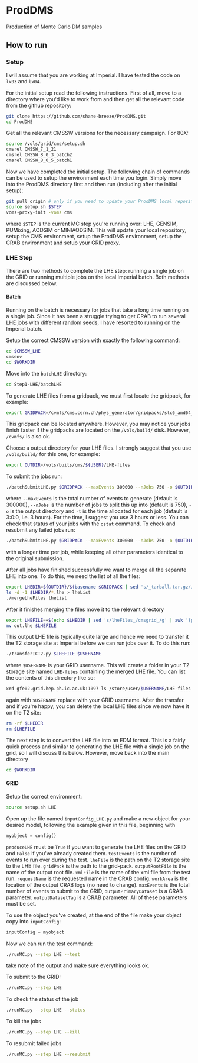 # ProdDMS
Production of Monte Carlo DM samples

## How to run

### Setup
I will assume that you are working at Imperial. I have tested the code on `lx03`
and `lx04`. 

For the initial setup read the following instructions. First of all, move to a 
directory where you'd like to work from and then get all the relevant code from 
the github repository:
```bash
git clone https://github.com/shane-breeze/ProdDMS.git
cd ProdDMS
```

Get all the relevant CMSSW versions for the necessary campaign. For 80X:
```bash
source /vols/grid/cms/setup.sh
cmsrel CMSSW_7_1_21
cmsrel CMSSW_8_0_3_patch2
cmsrel CMSSW_8_0_5_patch1
```

Now we have completed the initial setup. The following chain of commands can be
used to setup the environment each time you login. Simply move into the ProdDMS
directory first and then run (including after the initial setup):
```bash
git pull origin # only if you need to update your ProdDMS local repository
source setup.sh $STEP
voms-proxy-init -voms cms
```
where `$STEP` is the current MC step you're running over: LHE, GENSIM, PUMixing,
AODSIM or MINIAODSIM. This will update your local repository, setup the CMS 
environment, setup the ProdDMS environment, setup the CRAB environment and setup 
your GRID proxy.

### LHE Step
There are two methods to complete the LHE step: running a single job on the GRID
or running multiple jobs on the local Imperial batch. Both methods are discussed
below.

#### Batch
Running on the batch is necessary for jobs that take a long time running on a 
single job. Since it has been a struggle trying to get CRAB to run several LHE
jobs with different random seeds, I have resorted to running on the Imperial 
batch. 

Setup the correct CMSSW version with exactly the following command:
```bash
cd $CMSSW_LHE
cmsenv
cd $WORKDIR
```

Move into the `batchLHE` directory:
```bash
cd Step1-LHE/batchLHE
```
To generate LHE files from a gridpack, we must first locate the gridpack, for
example:
```bash
export GRIDPACK=/cvmfs/cms.cern.ch/phys_generator/gridpacks/slc6_amd64_gcc481/13TeV/powheg/V2/Dark_Matter/DMV_NNPDF30_13TeV_Axial_0p25/v2/POWHEG_DMV_NNPDF30_13TeV_Axial_1750_10_tarball.tar.gz
```
This gridpack can be located anywhere. However, you may notice your jobs finish
faster if the gridpacks are located on the `/vols/build/` disk. However, `/cvmfs/`
is also ok.

Choose a output directory for your LHE files. I strongly suggest that you use 
`/vols/build/` for this one, for example:
```bash
export OUTDIR=/vols/buils/cms/${USER}/LHE-files
```

To submit the jobs run:
```bash
./batchSubmitLHE.py $GRIDPACK --maxEvents 300000 --nJobs 750 -o $OUTDIR -t 3:0:0
```
where `--maxEvents` is the total number of events to generate (default is 
300000), `--nJobs` is the number of jobs to split this up into (default is 750),
`-o` is the output directory and `-t` is the time allocated for each job 
(default is 3:0:0, i.e. 3 hours). For the time, I suggest you use 3 hours or less.
You can check that status of your jobs with the `qstat` command. To check and 
resubmit any failed jobs run:
```bash
./batchSubmitLHE.py $GRIDPACK --maxEvents 300000 --nJobs 750 -o $OUTDIR -t 6:0:0 --resubmit
```
with a longer time per job, while keeping all other parameters identical to the
original submission.

After all jobs have finished successfully we want to merge all the separate LHE
into one. To do this, we need the list of all lhe files:
```bash
export LHEDIR=${OUTDIR}/$(basename $GRIDPACK | sed 's/_tarball.tar.gz//g' | awk '{print "lheFiles_"$1}')
ls -d -1 $LHEDIR/*.lhe > lheList
./mergeLheFiles lheList
```
After it finishes merging the files move it to the relevant directory
```bash
export LHEFILE==$(echo $LHEDIR | sed 's/lheFiles_/cmsgrid_/g' | awk '{print $1".lhe"}')
mv out.lhe $LHEFILE
```
This output LHE file is typically quite large and hence we need to transfer it 
the T2 storage site at Imperial before we can run jobs over it. To do this run:
```bash
./transferICT2.py $LHEFILE $USERNAME
```
where `$USERNAME` is your GRID username. This will create a folder in your T2
storage site named `LHE-files` containing the merged LHE file. You can list the
contents of this directory like so:
```bash
xrd gfe02.grid.hep.ph.ic.ac.uk:1097 ls /store/user/$USERNAME/LHE-files
```
again with `$USERNAME` replace with your GRID username. After the transfer and 
if you're happy, you can delete the local LHE files since we now have it on the 
T2 site:
```bash
rm -rf $LHEDIR
rm $LHEFILE
```
The next step is to convert the LHE file into an EDM format. This is a fairly 
quick process and similar to generating the LHE file with a single job on the
grid, so I will discuss this below. However, move back into the main directory
```bash
cd $WORKDIR
```

#### GRID
Setup the correct environment:
```bash
source setup.sh LHE
```
Open up the file named `inputConfig_LHE.py` and make a new object for your
desired model, following the example given in this file, beginning with
```python
myobject = config()
```

`produceLHE` must be `True` if you want to generate the LHE files on the GRID
and `False` if you've already created them. `testEvents` is the number of events
to run over during the test. `lheFile` is the path on the T2 storage site to the
LHE file. `gridPack` is the path to the grid-pack. `outputRootFile` is the name
of the output root file. `xmlFile` is the name of the xml file from the test run.
`requestName` is the requested name in the CRAB config. `workArea` is the 
location of the output CRAB logs (no need to change). `maxEvents` is the total 
number of events to submit to the GRID, `outputPrimaryDataset` is a CRAB
parameter. `outputDatasetTag` is a CRAB parameter. All of these parameters must
be set.

To use the object you've created, at the end of the file make your object copy 
into `inputConfig`:
```python
inputConfig = myobject
```

Now we can run the test command:
```bash
./runMC.py --step LHE --test
```
take note of the output and make sure everything looks ok.

To submit to the GRID:
```bash
./runMC.py --step LHE
```
To check the status of the job
```bash
./runMC.py --step LHE --status
```
To kill the jobs
```bash
./runMC.py --step LHE --kill
```
To resubmit failed jobs
```bash
./runMC.py --step LHE --resubmit
```
